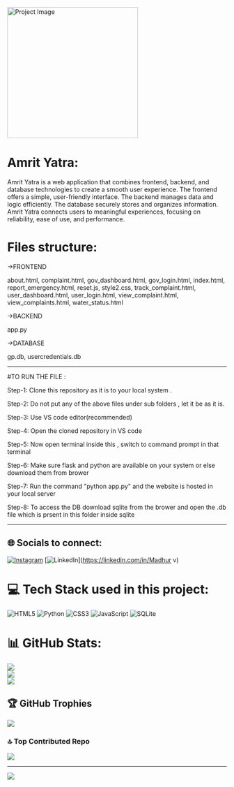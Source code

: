 <img src="logo.png" alt="Project Image" width="300">

# Amrit Yatra:
Amrit Yatra is a web application that combines frontend, backend, and database technologies to create a smooth user experience. The frontend offers a simple, user-friendly interface. The backend manages data and logic efficiently. The database securely stores and organizes information. Amrit Yatra connects users to meaningful experiences, focusing on reliability, ease of use, and performance.

# Files structure:

->FRONTEND

about.html, complaint.html, gov_dashboard.html, gov_login.html, index.html, report_emergency.html, reset.js, style2.css, track_complaint.html, user_dashboard.html, user_login.html, view_complaint.html, view_complaints.html, water_status.html


->BACKEND

app.py


->DATABASE

gp.db, usercredentials.db

-----------------------------------------------------------------------------------------------------------------------------------------------------------------------------------------------------------

#TO RUN THE FILE :

Step-1: Clone this repository as it is to your local system .

Step-2: Do not put any of the above files under sub folders , let it be as it is.

Step-3: Use VS code editor(recommended)

Step-4: Open the cloned repository in VS code 

Step-5: Now open terminal inside this , switch to command prompt in that terminal 

Step-6: Make sure flask and python are available on your system or else download them from brower 

Step-7: Run the command "python app.py" and the website is hosted in your local server

Step-8: To access the DB download sqlite from the brower and open the .db file which is prsent in this folder inside sqlite

-----------------------------------------------------------------------------------------------------------------------------------------------------------------------------------------------------------
## 🌐 Socials to connect:
[![Instagram](https://img.shields.io/badge/Instagram-%23E4405F.svg?logo=Instagram&logoColor=white)](https://instagram.com/madhur_raj_07) [![LinkedIn](https://img.shields.io/badge/LinkedIn-%230077B5.svg?logo=linkedin&logoColor=white)](https://linkedin.com/in/Madhur v) 

# 💻 Tech Stack used in this project:
![HTML5](https://img.shields.io/badge/html5-%23E34F26.svg?style=for-the-badge&logo=html5&logoColor=white) ![Python](https://img.shields.io/badge/python-3670A0?style=for-the-badge&logo=python&logoColor=ffdd54) ![CSS3](https://img.shields.io/badge/css3-%231572B6.svg?style=for-the-badge&logo=css3&logoColor=white) ![JavaScript](https://img.shields.io/badge/javascript-%23323330.svg?style=for-the-badge&logo=javascript&logoColor=%23F7DF1E) ![SQLite](https://img.shields.io/badge/sqlite-%2307405e.svg?style=for-the-badge&logo=sqlite&logoColor=white)
# 📊 GitHub Stats:
![](https://github-readme-stats.vercel.app/api?username=madhurv01&theme=dark&hide_border=true&include_all_commits=false&count_private=false)<br/>
![](https://nirzak-streak-stats.vercel.app/?user=madhurv01&theme=dark&hide_border=true)<br/>
![](https://github-readme-stats.vercel.app/api/top-langs/?username=madhurv01&theme=dark&hide_border=true&include_all_commits=false&count_private=false&layout=compact)

## 🏆 GitHub Trophies
![](https://github-profile-trophy.vercel.app/?username=madhurv01&theme=radical&no-frame=false&no-bg=true&margin-w=4)

### 🔝 Top Contributed Repo
![](https://github-contributor-stats.vercel.app/api?username=madhurv01&limit=5&theme=dark&combine_all_yearly_contributions=true)

---
[![](https://visitcount.itsvg.in/api?id=madhurv01&icon=6&color=0)](https://visitcount.itsvg.in)

<!-- Proudly created with GPRM ( https://gprm.itsvg.in ) -->
